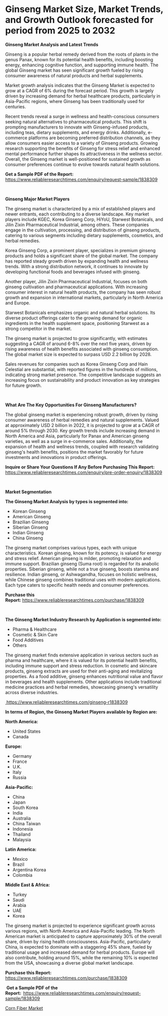 <p><h1>Ginseng Market Size, Market Trends, and Growth Outlook forecasted for period from 2025 to 2032</h1></p><p><strong>Ginseng Market Analysis and Latest Trends</strong></p>
<p><p>Ginseng is a popular herbal remedy derived from the roots of plants in the genus Panax, known for its potential health benefits, including boosting energy, enhancing cognitive function, and supporting immune health. The global Ginseng market has seen significant growth fueled by rising consumer awareness of natural products and herbal supplements. </p><p>Market growth analysis indicates that the Ginseng Market is expected to grow at a CAGR of 6% during the forecast period. This growth is largely driven by increasing demand for herbal healthcare products, particularly in Asia-Pacific regions, where Ginseng has been traditionally used for centuries. </p><p>Recent trends reveal a surge in wellness and health-conscious consumers seeking natural alternatives to pharmaceutical products. This shift is prompting manufacturers to innovate with Ginseng-infused products, including teas, dietary supplements, and energy drinks. Additionally, e-commerce platforms are becoming preferred distribution channels, as they allow consumers easier access to a variety of Ginseng products. Growing research supporting the benefits of Ginseng for stress relief and enhanced mental performance further shapes its attractiveness in the wellness sector. Overall, the Ginseng market is well-positioned for sustained growth as consumer preferences continue to evolve towards natural health solutions.</p></p>
<p><strong>Get a Sample PDF of the Report:&nbsp;</strong> <a href="https://www.reliableresearchtimes.com/enquiry/request-sample/1838309?utm_campaign=3190&utm_medium=2&utm_source=Github&utm_content=ia&utm_term=07042025&utm_id=ginseng">https://www.reliableresearchtimes.com/enquiry/request-sample/1838309</a></p>
<p>&nbsp;</p>
<p><strong>Ginseng Major Market Players</strong></p>
<p><p>The ginseng market is characterized by a mix of established players and newer entrants, each contributing to a diverse landscape. Key market players include KGEC, Korea Ginseng Corp, HiYoU, Starwest Botanicals, and Jilin Zixin Pharmaceutical Industrial, among others. These companies engage in the cultivation, processing, and distribution of ginseng products, catering to various segments including dietary supplements, cosmetics, and herbal remedies.</p><p>Korea Ginseng Corp, a prominent player, specializes in premium ginseng products and holds a significant share of the global market. The company has reported steady growth driven by expanding health and wellness trends. With a strong distribution network, it continues to innovate by developing functional foods and beverages infused with ginseng.</p><p>Another player, Jilin Zixin Pharmaceutical Industrial, focuses on both ginseng cultivation and pharmaceutical applications. With increasing consumer interest in natural health products, the company has seen robust growth and expansion in international markets, particularly in North America and Europe.</p><p>Starwest Botanicals emphasizes organic and natural herbal solutions. Its diverse product offerings cater to the growing demand for organic ingredients in the health supplement space, positioning Starwest as a strong competitor in the market.</p><p>The ginseng market is projected to grow significantly, with estimates suggesting a CAGR of around 6-8% over the next five years, driven by rising awareness of health benefits associated with ginseng consumption. The global market size is expected to surpass USD 2.2 billion by 2028.</p><p>Sales revenues for companies such as Korea Ginseng Corp and Hain Celestial are substantial, with reported figures in the hundreds of millions, indicating strong market presence. The competitive landscape suggests an increasing focus on sustainability and product innovation as key strategies for future growth.</p></p>
<p>&nbsp;</p>
<p><strong>What Are The Key Opportunities For Ginseng Manufacturers?</strong></p>
<p><p>The global ginseng market is experiencing robust growth, driven by rising consumer awareness of herbal remedies and natural supplements. Valued at approximately USD 2 billion in 2022, it is projected to grow at a CAGR of around 5% through 2030. Key growth trends include increasing demand in North America and Asia, particularly for Panax and American ginseng varieties, as well as a surge in e-commerce sales. Additionally, the expansion of health and wellness trends, coupled with research validating ginseng's health benefits, positions the market favorably for future investments and innovations in product offerings.</p></p>
<p><strong>Inquire or Share Your Questions If Any Before Purchasing This Report:</strong> <a href="https://www.reliableresearchtimes.com/enquiry/pre-order-enquiry/1838309?utm_campaign=3190&utm_medium=2&utm_source=Github&utm_content=ia&utm_term=07042025&utm_id=ginseng">https://www.reliableresearchtimes.com/enquiry/pre-order-enquiry/1838309</a></p>
<p>&nbsp;</p>
<p><strong>Market Segmentation</strong></p>
<p><strong>The Ginseng Market Analysis by types is segmented into:</strong></p>
<p><ul><li>Korean Ginseng</li><li>American Ginseng</li><li>Brazilian Ginseng</li><li>Siberian Ginseng</li><li>Indian Ginseng</li><li>China Ginseng</li></ul></p>
<p><p>The ginseng market comprises various types, each with unique characteristics. Korean ginseng, known for its potency, is valued for energy and stress relief. American ginseng is milder, promoting relaxation and immune support. Brazilian ginseng (Suma root) is regarded for its anabolic properties. Siberian ginseng, while not a true ginseng, boosts stamina and resilience. Indian ginseng, or Ashwagandha, focuses on holistic wellness, while Chinese ginseng combines traditional uses with modern applications. Each type caters to specific health needs and consumer preferences.</p></p>
<p><strong>Purchase this Report:&nbsp;</strong><a href="https://www.reliableresearchtimes.com/purchase/1838309?utm_campaign=3190&utm_medium=2&utm_source=Github&utm_content=ia&utm_term=07042025&utm_id=ginseng">https://www.reliableresearchtimes.com/purchase/1838309</a></p>
<p>&nbsp;</p>
<p><strong>The Ginseng Market Industry Research by Application is segmented into:</strong></p>
<p><ul><li>Pharma & Healthcare</li><li>Cosmetic & Skin Care</li><li>Food Additives</li><li>Others</li></ul></p>
<p><p>The ginseng market finds extensive application in various sectors such as pharma and healthcare, where it is valued for its potential health benefits, including immune support and stress reduction. In cosmetic and skincare products, ginseng extracts are used for their anti-aging and revitalizing properties. As a food additive, ginseng enhances nutritional value and flavor in beverages and health supplements. Other applications include traditional medicine practices and herbal remedies, showcasing ginseng's versatility across diverse industries.</p></p>
<p><a href="https://www.reliableresearchtimes.com/ginseng-r1838309?utm_campaign=3190&utm_medium=2&utm_source=Github&utm_content=ia&utm_term=07042025&utm_id=ginseng">&nbsp;https://www.reliableresearchtimes.com/ginseng-r1838309</a></p>
<p><strong>In terms of Region, the Ginseng Market Players available by Region are:</strong></p>
<p>
    <p> <strong> North America: </strong>
        <ul>
            <li>United States</li>
            <li>Canada</li>
        </ul>
        </p> 
    <p> <strong> Europe: </strong>
        <ul>
            <li>Germany</li>
            <li>France</li>
            <li>U.K.</li>
            <li>Italy</li>
            <li>Russia</li>
        </ul>
        </p> 
    <p> <strong> Asia-Pacific: </strong>
        <ul>
            <li>China</li>
            <li>Japan</li>
            <li>South Korea</li>
            <li>India</li>
            <li>Australia</li>
            <li>China Taiwan</li>
            <li>Indonesia</li>
            <li>Thailand</li>
            <li>Malaysia</li>
        </ul>
        </p> 
    <p> <strong> Latin America: </strong>
        <ul>
            <li>Mexico</li>
            <li>Brazil</li>
            <li>Argentina Korea</li>
            <li>Colombia</li>
        </ul>
        </p> 
    <p> <strong> Middle East & Africa: </strong>
        <ul>
            <li>Turkey</li>
            <li>Saudi</li>
            <li>Arabia</li>
            <li>UAE</li>
            <li>Korea</li>
        </ul>
    </p>
    </p>
<p><p>The ginseng market is projected to experience significant growth across various regions, with North America and Asia-Pacific leading. The North American market is anticipated to capture approximately 30% of the overall share, driven by rising health consciousness. Asia-Pacific, particularly China, is expected to dominate with a staggering 45% share, fueled by traditional usage and increased demand for herbal products. Europe will also contribute, holding around 15%, while the remaining 10% is expected from the USA, showcasing a diverse global market landscape.</p></p>
<p><strong>Purchase this Report: </strong><a href="https://www.reliableresearchtimes.com/purchase/1838309?utm_campaign=3190&utm_medium=2&utm_source=Github&utm_content=ia&utm_term=07042025&utm_id=ginseng">https://www.reliableresearchtimes.com/purchase/1838309</a></p>
<p>&nbsp;<strong>Get a Sample PDF of the Report:&nbsp;&nbsp;</strong><a href="https://www.reliableresearchtimes.com/enquiry/request-sample/1838309?utm_campaign=3190&utm_medium=2&utm_source=Github&utm_content=ia&utm_term=07042025&utm_id=ginseng">https://www.reliableresearchtimes.com/enquiry/request-sample/1838309</a></p>
<p><strong></strong></p>
<p><p><a href="https://github.com/krulicfidura/Market-Research-Report-List-1/blob/main/corn-fiber-market.md?utm_campaign=3190&utm_medium=2&utm_source=Github&utm_content=ia&utm_term=07042025&utm_id=ginseng">Corn Fiber Market</a></p></p>